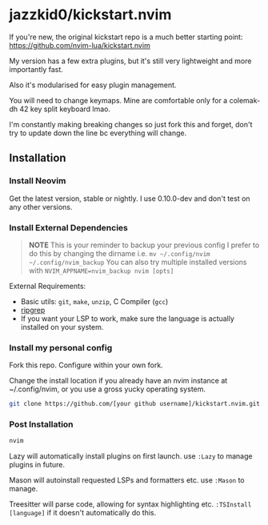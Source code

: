 # jazzkid0/kickstart.nvim

If you're new, the original kickstart repo is a much better starting point: https://github.com/nvim-lua/kickstart.nvim 

My version has a few extra plugins, but it's still very lightweight and more importantly fast.

Also it's modularised for easy plugin management.

You will need to change keymaps. Mine are comfortable only for a colemak-dh 42 key split keyboard lmao.

I'm constantly making breaking changes so just fork this and forget, don't try to update down the line bc everything will change.

## Installation

### Install Neovim

Get the latest version, stable or nightly. I use 0.10.0-dev and don't test on any other versions.

### Install External Dependencies

> **NOTE** 
> This is your reminder to backup your previous config
> I prefer to do this by changing the dirname i.e. `mv ~/.config/nvim ~/.config/nvim_backup`
> You can also try multiple installed versions with `NVIM_APPNAME=nvim_backup nvim [opts]`

External Requirements:
- Basic utils: `git`, `make`, `unzip`, C Compiler (`gcc`)
- [ripgrep](https://github.com/BurntSushi/ripgrep#installation)
- If you want your LSP to work, make sure the language is actually installed on your system.

### Install my personal config

Fork this repo. Configure within your own fork.

Change the install location if you already have an nvim instance at ~/.config/nvim, or you use a gross yucky operating system.
```sh
git clone https://github.com/[your github username]/kickstart.nvim.git $HOME/.config/nvim
```


### Post Installation

```sh
nvim
```

Lazy will automatically install plugins on first launch.
use `:Lazy` to manage plugins in future.

Mason will autoinstall requested LSPs and formatters etc.
use `:Mason` to manage.

Treesitter will parse code, allowing for syntax highlighting etc.
`:TSInstall [language]` if it doesn't automatically do this.

